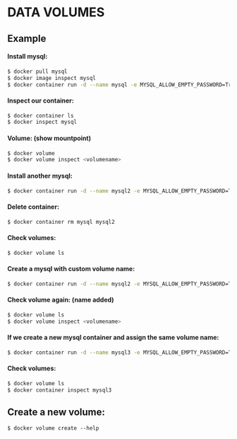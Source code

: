 # DATA VOLUMES
## Example
#### Install mysql:

```sh
$ docker pull mysql
$ docker image inspect mysql
$ docker container run -d --name mysql -e MYSQL_ALLOW_EMPTY_PASSWORD=True mysql
```

#### Inspect our container:

```sh
$ docker container ls
$ docker inspect mysql
```

#### Volume: (show mountpoint)

```sh
$ docker volume
$ docker volume inspect <volumename>
```

#### Install another mysql:

```sh
$ docker container run -d --name mysql2 -e MYSQL_ALLOW_EMPTY_PASSWORD=True mysql
```

#### Delete container:

```sh
$ docker container rm mysql mysql2
```

#### Check volumes:

```sh
$ docker volume ls
```

#### Create a mysql with custom volume name:

```sh
$ docker container run -d --name mysql2 -e MYSQL_ALLOW_EMPTY_PASSWORD=True -v <volumename>:/var/lib/mysql mysql
```

#### Check volume again: (name added)

```sh
$ docker volume ls
$ docker volume inspect <volumename>
```

#### If we create a new mysql container and assign the same volume name:

```sh
$ docker container run -d --name mysql3 -e MYSQL_ALLOW_EMPTY_PASSWORD=True -v <volumename>:/var
```

#### Check volumes:

```sh
$ docker volume ls
$ docker container inspect mysql3
```

## Create a new volume:

```
$ docker volume create --help
```